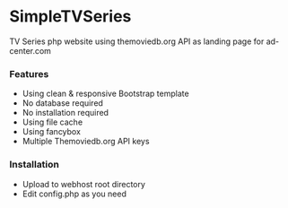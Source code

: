 # SimpleTVSeries

TV Series php website using themoviedb.org API as landing page for ad-center.com

### Features
  * Using clean & responsive Bootstrap template
  * No database required
  * No installation required
  * Using file cache
  * Using fancybox
  * Multiple Themoviedb.org API keys
  
### Installation
  * Upload to webhost root directory
  * Edit config.php as you need
  
